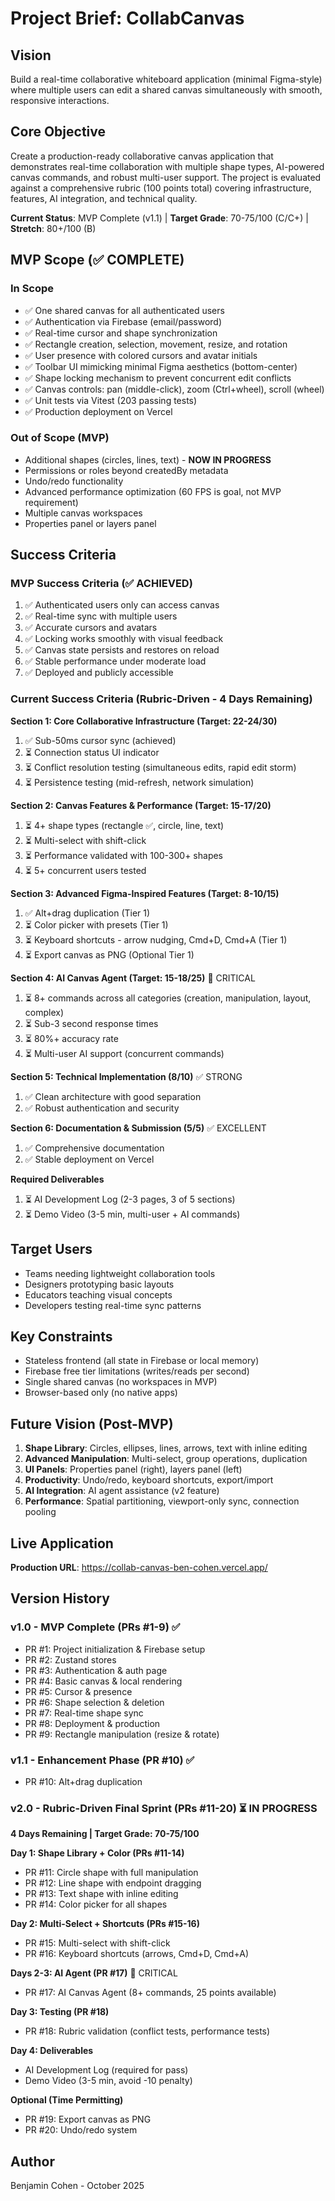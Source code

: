 # Project Brief: CollabCanvas

## Vision
Build a real-time collaborative whiteboard application (minimal Figma-style) where multiple users can edit a shared canvas simultaneously with smooth, responsive interactions.

## Core Objective
Create a production-ready collaborative canvas application that demonstrates real-time collaboration with multiple shape types, AI-powered canvas commands, and robust multi-user support. The project is evaluated against a comprehensive rubric (100 points total) covering infrastructure, features, AI integration, and technical quality.

**Current Status**: MVP Complete (v1.1) | **Target Grade**: 70-75/100 (C/C+) | **Stretch**: 80+/100 (B)

## MVP Scope (✅ COMPLETE)

### In Scope
- ✅ One shared canvas for all authenticated users
- ✅ Authentication via Firebase (email/password)
- ✅ Real-time cursor and shape synchronization
- ✅ Rectangle creation, selection, movement, resize, and rotation
- ✅ User presence with colored cursors and avatar initials
- ✅ Toolbar UI mimicking minimal Figma aesthetics (bottom-center)
- ✅ Shape locking mechanism to prevent concurrent edit conflicts
- ✅ Canvas controls: pan (middle-click), zoom (Ctrl+wheel), scroll (wheel)
- ✅ Unit tests via Vitest (203 passing tests)
- ✅ Production deployment on Vercel

### Out of Scope (MVP)
- Additional shapes (circles, lines, text) - **NOW IN PROGRESS**
- Permissions or roles beyond createdBy metadata
- Undo/redo functionality
- Advanced performance optimization (60 FPS is goal, not MVP requirement)
- Multiple canvas workspaces
- Properties panel or layers panel

## Success Criteria

### MVP Success Criteria (✅ ACHIEVED)
1. ✅ Authenticated users only can access canvas
2. ✅ Real-time sync with multiple users
3. ✅ Accurate cursors and avatars
4. ✅ Locking works smoothly with visual feedback
5. ✅ Canvas state persists and restores on reload
6. ✅ Stable performance under moderate load
7. ✅ Deployed and publicly accessible

### Current Success Criteria (Rubric-Driven - 4 Days Remaining)

**Section 1: Core Collaborative Infrastructure (Target: 22-24/30)**
1. ✅ Sub-50ms cursor sync (achieved)
2. ⏳ Connection status UI indicator
3. ⏳ Conflict resolution testing (simultaneous edits, rapid edit storm)
4. ⏳ Persistence testing (mid-refresh, network simulation)

**Section 2: Canvas Features & Performance (Target: 15-17/20)**
1. ⏳ 4+ shape types (rectangle ✅, circle, line, text)
2. ⏳ Multi-select with shift-click
3. ⏳ Performance validated with 100-300+ shapes
4. ⏳ 5+ concurrent users tested

**Section 3: Advanced Figma-Inspired Features (Target: 8-10/15)**
1. ✅ Alt+drag duplication (Tier 1)
2. ⏳ Color picker with presets (Tier 1)
3. ⏳ Keyboard shortcuts - arrow nudging, Cmd+D, Cmd+A (Tier 1)
4. ⏳ Export canvas as PNG (Optional Tier 1)

**Section 4: AI Canvas Agent (Target: 15-18/25)** 🚨 CRITICAL
1. ⏳ 8+ commands across all categories (creation, manipulation, layout, complex)
2. ⏳ Sub-3 second response times
3. ⏳ 80%+ accuracy rate
4. ⏳ Multi-user AI support (concurrent commands)

**Section 5: Technical Implementation (8/10)** ✅ STRONG
1. ✅ Clean architecture with good separation
2. ✅ Robust authentication and security

**Section 6: Documentation & Submission (5/5)** ✅ EXCELLENT
1. ✅ Comprehensive documentation
2. ✅ Stable deployment on Vercel

**Required Deliverables**
1. ⏳ AI Development Log (2-3 pages, 3 of 5 sections)
2. ⏳ Demo Video (3-5 min, multi-user + AI commands)

## Target Users
- Teams needing lightweight collaboration tools
- Designers prototyping basic layouts
- Educators teaching visual concepts
- Developers testing real-time sync patterns

## Key Constraints
- Stateless frontend (all state in Firebase or local memory)
- Firebase free tier limitations (writes/reads per second)
- Single shared canvas (no workspaces in MVP)
- Browser-based only (no native apps)

## Future Vision (Post-MVP)
1. **Shape Library**: Circles, ellipses, lines, arrows, text with inline editing
2. **Advanced Manipulation**: Multi-select, group operations, duplication
3. **UI Panels**: Properties panel (right), layers panel (left)
4. **Productivity**: Undo/redo, keyboard shortcuts, export/import
5. **AI Integration**: AI agent assistance (v2 feature)
6. **Performance**: Spatial partitioning, viewport-only sync, connection pooling

## Live Application
**Production URL**: https://collab-canvas-ben-cohen.vercel.app/

## Version History

### v1.0 - MVP Complete (PRs #1-9) ✅
- PR #1: Project initialization & Firebase setup
- PR #2: Zustand stores
- PR #3: Authentication & auth page
- PR #4: Basic canvas & local rendering
- PR #5: Cursor & presence
- PR #6: Shape selection & deletion
- PR #7: Real-time shape sync
- PR #8: Deployment & production
- PR #9: Rectangle manipulation (resize & rotate)

### v1.1 - Enhancement Phase (PR #10) ✅
- PR #10: Alt+drag duplication

### v2.0 - Rubric-Driven Final Sprint (PRs #11-20) ⏳ IN PROGRESS
**4 Days Remaining | Target Grade: 70-75/100**

**Day 1: Shape Library + Color (PRs #11-14)**
- PR #11: Circle shape with full manipulation
- PR #12: Line shape with endpoint dragging
- PR #13: Text shape with inline editing
- PR #14: Color picker for all shapes

**Day 2: Multi-Select + Shortcuts (PRs #15-16)**
- PR #15: Multi-select with shift-click
- PR #16: Keyboard shortcuts (arrows, Cmd+D, Cmd+A)

**Days 2-3: AI Agent (PR #17)** 🤖 CRITICAL
- PR #17: AI Canvas Agent (8+ commands, 25 points available)

**Day 3: Testing (PR #18)**
- PR #18: Rubric validation (conflict tests, performance tests)

**Day 4: Deliverables**
- AI Development Log (required for pass)
- Demo Video (3-5 min, avoid -10 penalty)

**Optional (Time Permitting)**
- PR #19: Export canvas as PNG
- PR #20: Undo/redo system

## Author
Benjamin Cohen - October 2025

